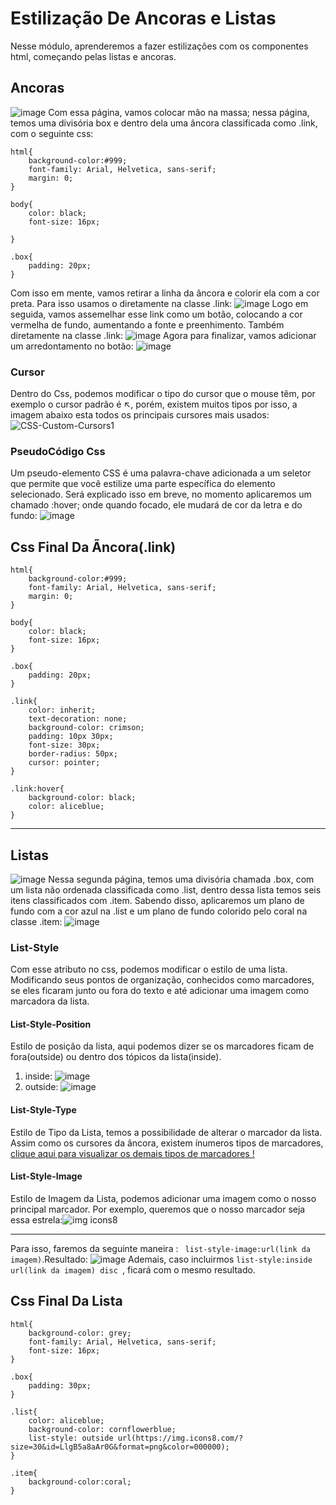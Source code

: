# Estilização De Ancoras e Listas 
Nesse módulo, aprenderemos a fazer estilizações com os componentes html, começando pelas listas e ancoras.

## Ancoras 
![image](https://github.com/user-attachments/assets/85e7b2ec-3f97-4de4-b28a-513ed8cdbd84)
Com essa página, vamos colocar mão na massa; nessa página, temos uma divisória box e dentro dela uma âncora classificada como .link, com o seguinte css:
```
html{
    background-color:#999;
    font-family: Arial, Helvetica, sans-serif;
    margin: 0;
}

body{
    color: black;
    font-size: 16px;

}

.box{
    padding: 20px;
}
```
Com isso em mente, vamos retirar a linha da âncora e colorir ela com a cor preta. Para isso usamos o diretamente na classe .link:
![image](https://github.com/user-attachments/assets/548e96e2-6830-442f-b73a-269129067f71)
Logo em seguida, vamos assemelhar esse link como um botão, colocando a cor vermelha de fundo, aumentando a fonte e preenhimento. Também diretamente na classe .link:
![image](https://github.com/user-attachments/assets/52cb24af-2bfa-4bbe-91e1-9eb63d6f03c8)
Agora para finalizar, vamos adicionar um arredontamento no botão:
![image](https://github.com/user-attachments/assets/05c4f1ea-6aa3-4b98-bc8e-9ece9fbc7f88)
### Cursor
Dentro do Css, podemos modificar o tipo do cursor que o mouse têm, por exemplo o cursor padrão é ↖️, porém, existem muitos tipos por isso, a imagem abaixo esta todos os principais cursores mais usados:
![CSS-Custom-Cursors1](https://github.com/user-attachments/assets/de4409c6-95e1-4890-8299-f8b28ca69e0f)

### PseudoCódigo Css
Um pseudo-elemento CSS é uma palavra-chave adicionada a um seletor que permite que você 
estilize uma parte específica do elemento selecionado. Será explicado isso em breve, no momento
aplicaremos um chamado :hover; onde quando focado, ele mudará de cor da letra e do fundo:
![image](https://github.com/user-attachments/assets/bddb66c9-a3ce-4285-a19d-8a59da3075f0)

## Css Final Da Ãncora(.link)
```
html{
    background-color:#999;
    font-family: Arial, Helvetica, sans-serif;
    margin: 0;
}

body{
    color: black;
    font-size: 16px;
}

.box{
    padding: 20px;
}

.link{
    color: inherit;
    text-decoration: none;
    background-color: crimson;
    padding: 10px 30px;
    font-size: 30px;
    border-radius: 50px;
    cursor: pointer;    
}

.link:hover{
    background-color: black;
    color: aliceblue;  
}
```
***
## Listas
![image](https://github.com/user-attachments/assets/c8c2bcbd-1752-4599-b2ca-51f0bb6c7c32)
Nessa segunda página, temos uma divisória chamada .box, com um lista não ordenada classificada como .list, dentro dessa lista temos seis itens classificados com .item.
Sabendo disso, aplicaremos um plano de fundo com a cor azul na .list e um plano de fundo colorido pelo coral na classe .item:
![image](https://github.com/user-attachments/assets/e4ed809f-cd4f-471b-a264-ee5d42eebd13)
### List-Style
Com esse atributo no css, podemos modificar o estilo de uma lista. Modificando seus pontos de organização,
conhecidos como marcadores, se eles ficaram junto ou fora do texto e até adicionar uma imagem como marcadora 
da lista.

#### List-Style-Position
Estilo de posição da lista, aqui podemos dizer se os marcadores ficam de fora(outside) ou dentro dos tópicos da lista(inside). 
1. inside: ![image](https://github.com/user-attachments/assets/78626046-efb7-40cd-88f6-c3c8b6258914)
2. outside: ![image](https://github.com/user-attachments/assets/6bd6de8b-ef2c-41a5-923f-14facf2e81db)

#### List-Style-Type
Estilo de Tipo da Lista, temos a possibilidade de alterar o marcador da lista. Assim como os cursores da âncora, existem ínumeros tipos de marcadores, [clique aqui para visualizar os demais tipos de marcadores !](https://developer.mozilla.org/en-US/docs/Web/CSS/list-style-type)

#### List-Style-Image
Estilo de Imagem da Lista, podemos adicionar uma imagem como o nosso principal marcador. Por exemplo, queremos que o nosso marcador seja essa estrela:![img icons8](https://github.com/user-attachments/assets/eca30719-cd28-4b3e-93ee-5a333ab212c4)
***
Para isso, faremos da seguinte maneira : `` list-style-image:url(link da imagem)``.Resultado: 
![image](https://github.com/user-attachments/assets/927fe037-3a6e-48ed-9b63-694f285c8c13)
Ademais, caso incluirmos ``list-style:inside url(link da imagem) disc ``, ficará com o mesmo resultado.

## Css Final Da Lista
```
html{
    background-color: grey;
    font-family: Arial, Helvetica, sans-serif;
    font-size: 16px;
}

.box{
    padding: 30px;
}

.list{
    color: aliceblue;
    background-color: cornflowerblue;
    list-style: outside url(https://img.icons8.com/?size=30&id=LlgB5a8aAr0G&format=png&color=000000);
}

.item{
    background-color:coral;
}
```
